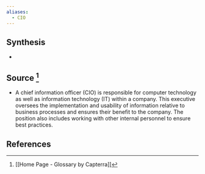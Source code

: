 ```yaml
---
aliases:
  - CIO
---
```

## Synthesis
- 
## Source [^1]
- A chief information officer (CIO) is responsible for computer technology as well as information technology (IT) within a company. This executive oversees the implementation and usability of information relative to business processes and ensures their benefit to the company. The position also includes working with other internal personnel to ensure best practices.
## References

[^1]: [[Home Page - Glossary by Capterra]]